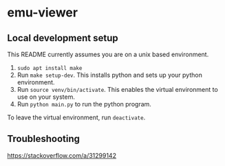 # emu-viewer

## Local development setup

This README currently assumes you are on a unix based environment.

1. `sudo apt install make`
1. Run `make setup-dev`. This installs python and sets up your python environment.
1. Run `source venv/bin/activate`. This enables the virtual environment to use on your system.
1. Run `python main.py` to run the python program.

To leave the virtual environment, run `deactivate`.

## Troubleshooting

https://stackoverflow.com/a/31299142